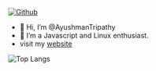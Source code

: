 [![Github](https://github-readme-stats.vercel.app/api?username=AyushmanTripathy&theme=dark&show_icons=true)](https://github.com/AyushmanTripathy/) </br>

- 👋 Hi, I’m @AyushmanTripathy
- 👀 I’m a Javascript and Linux enthusiast.
- visit my [website](https://ayushmantripathy.netlify.app)

![Top Langs](https://github-readme-stats.vercel.app/api/top-langs/?username=AyushmanTripathy&layout=compact&exclude_repo=.config&langs_count=6&theme=dark)
